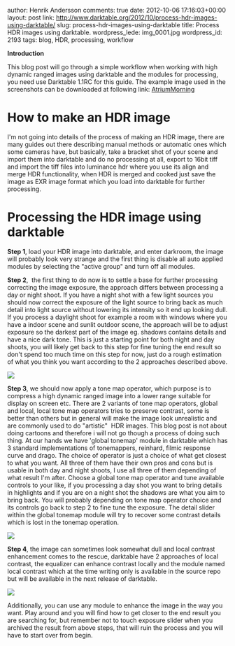 author: Henrik Andersson
comments: true
date: 2012-10-06 17:16:03+00:00
layout: post
link: http://www.darktable.org/2012/10/process-hdr-images-using-darktable/
slug: process-hdr-images-using-darktable
title: Process HDR images using darktable.
wordpress_lede: img_0001.jpg
wordpress_id: 2193
tags: blog, HDR, processing, workflow

**Introduction**

This blog post will go through a simple workflow when working with high dynamic ranged images using darktable and the modules for processing, you need use Darktable 1.1RC for this guide. The example image used in the screenshots can be downloaded at following link: [AtriumMorning](http://www.mpi-inf.mpg.de/resources/hdr/img_hdr/AtriumMorning.exr)


# **How to make an HDR image**


I'm not going into details of the process of making an HDR image, there are many guides out there describing manual methods or automatic ones which some cameras have, but basically, take a bracket shot of your scene and import them into darktable and do no processing at all, export to 16bit tiff and import the tiff files into luminance hdr where you use its align and merge HDR functionality, when HDR is merged and cooked just save the image as EXR image format which you load into darktable for further processing.


# **Processing the HDR image using darktable**


**Step 1**, load your HDR image into darktable, and enter darkroom, the image will probably look very strange and the first thing is disable all auto applied modules by selecting the "active group" and turn off all modules.



**Step 2**,  the first thing to do now is to settle a base for further processing correcting the image exposure, the approach differs between processing a day or night shoot. If you have a night shot with a few light sources you should now correct the exposure of the light source to bring back as much detail into light source without lowering its intensity so it end up looking dull. If you process a daylight shoot for example a room with windows where you have a indoor scene and sunlit outdoor scene, the approach will be to adjust exposure so the darkest part of the image eg. shadows contains details and have a nice dark tone. This is just a starting point for both night and day shoots, you will likely get back to this step for fine tuning the end result so don't spend too much time on this step for now, just do a rough estimation of what you think you want according to the 2 approaches described above.

[![](http://www.darktable.org/wp-content/uploads/2012/10/exposure-494x486.jpg)](https://www.darktable.org/wp-content/uploads/2012/10/exposure.jpg)



**Step 3**, we should now apply a tone map operator, which purpose is to compress a high dynamic ranged image into a lower range suitable for display on screen etc. There are 2 variants of tone map operators, global and local, local tone map operators tries to preserve contrast, some is better than others but in general will make the image look unrealistic and are commonly used to do "artistic"  HDR images. This blog post is not about doing cartoons and therefore i will not go though a process of doing such thing. At our hands we have 'global tonemap' module in darktable which has 3 standard implementations of tonemappers, reinhard, filmic response curve and drago. The choice of operator is just a choice of what get closest to what you want. All three of them have their own pros and cons but is usable in both day and night shoots, I use all three of them depending of what result I'm after. Choose a global tone map operator and tune available controls to your like, if you processing a day shot you want to bring details in highlights and if you are on a night shot the shadows are what you aim to bring back. You will probably depending on tone map operator choice and its controls go back to step 2 to fine tune the exposure. The detail slider within the global tonemap module will try to recover some contrast details which is lost in the tonemap operation.

[![](http://www.darktable.org/wp-content/uploads/2012/10/tonemap-494x486.jpg)](https://www.darktable.org/wp-content/uploads/2012/10/tonemap.jpg)



**Step 4**, the image can sometimes look somewhat dull and local contrast enhancement comes to the rescue, darktable have 2 approaches of local contrast, the equalizer can enhance contrast locally and the module named local contrast which at the time writing only is available in the source repo but will be available in the next release of darktable.

[![](http://www.darktable.org/wp-content/uploads/2012/10/localcontrast-494x486.jpg)](https://www.darktable.org/wp-content/uploads/2012/10/localcontrast.jpg)



Additionally, you can use any module to enhance the image in the way you want. Play around and you will find how to get closer to the end result you are searching for, but remember not to touch exposure slider when you archived the result from above steps, that will ruin the process and you will have to start over from begin.
